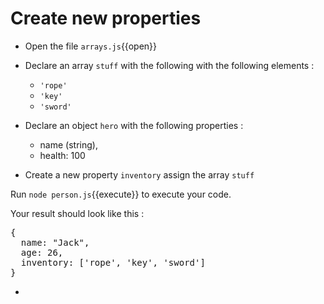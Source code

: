 # Create new properties

- Open the file `arrays.js`{{open}}
- Declare an array `stuff` with the following with the following elements : 
  - `'rope'`
  - `'key'`
  - `'sword'`

- Declare an object `hero` with the following properties :
  - name (string),
  - health: 100

- Create a new property `inventory` assign the array `stuff`

Run `node person.js`{{execute}} to execute your code.

Your result should look like this :

<pre class="file">
{
  name: "Jack",
  age: 26,
  inventory: ['rope', 'key', 'sword']   
}
</pre>


-